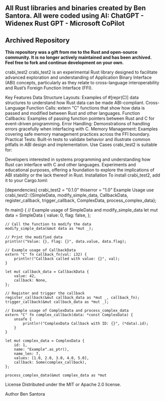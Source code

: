 ## All Rust libraries and binaries created by Ben Santora. All were coded using AI: ChatGPT - Widenex Rust GPT - Microsoft CoPilot

## Archived Repository

**This repository was a gift from me to the Rust and open-source community. It is no longer actively maintained and has been archived. Feel free to fork and continue development on your own.**

crabi_test2
crabi_test2 is an experimental Rust library designed to facilitate advanced exploration and understanding of Application Binary Interface (ABI) concepts, particularly as they relate to cross-language interoperability and Rust’s Foreign Function Interface (FFI).

Key Features
Data Structure Layouts: Examples of #[repr(C)] data structures to understand how Rust data can be made ABI-compliant.
Cross-Language Function Calls: extern "C" functions that show how data is passed and modified between Rust and other languages.
Function Callbacks: Examples of passing function pointers between Rust and C for event-driven programming.
Error Handling: Demonstrations of handling errors gracefully when interfacing with C.
Memory Management: Examples covering safe memory management practices across the FFI boundary.
Practical Tests: Built-in tests to validate behavior and illustrate common pitfalls in ABI design and implementation.
Use Cases
crabi_test2 is suitable for:

Developers interested in systems programming and understanding how Rust can interface with C and other languages.
Experiments and educational purposes, offering a foundation to explore the implications of ABI stability or the lack thereof in Rust.
Installation
To install crabi_test2, add it to your Cargo.toml:

[dependencies]
crabi_test2 = "0.1.0"
thiserror = "1.0"
Example Usage
use crabi_test2::{SimpleData, modify_simple_data, CallbackData, register_callback, trigger_callback, ComplexData, process_complex_data};

fn main() {
    // Example usage of SimpleData and modify_simple_data
    let mut data = SimpleData {
        value: 0,
        flag: false,
    };

    // Call the function to modify the data
    modify_simple_data(&mut data as *mut _);

    // Print the modified data
    println!("Value: {}, Flag: {}", data.value, data.flag);

    // Example usage of CallbackData
    extern "C" fn callback_fn(val: i32) {
        println!("Callback called with value: {}", val);
    }

    let mut callback_data = CallbackData {
        value: 42,
        callback: None,
    };

    // Register and trigger the callback
    register_callback(&mut callback_data as *mut _, callback_fn);
    trigger_callback(&mut callback_data as *mut _);

    // Example usage of ComplexData and process_complex_data
    extern "C" fn complex_callback(data: *const ComplexData) {
        unsafe {
            println!("ComplexData Callback with ID: {}", (*data).id);
        }
    }

    let mut complex_data = ComplexData {
        id: 1,
        name: "Example".as_ptr(),
        name_len: 7,
        values: [1.0, 2.0, 3.0, 4.0, 5.0],
        callback: Some(complex_callback),
    };

    process_complex_data(&mut complex_data as *mut
License
Distributed under the MIT or Apache 2.0 license.

Author
Ben Santora 

